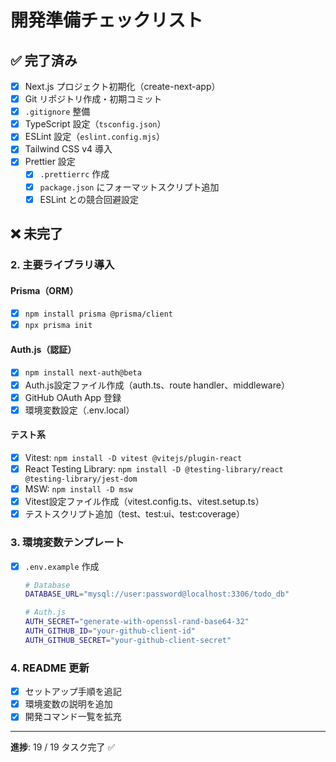 # 開発準備チェックリスト

## ✅ 完了済み

- [x] Next.js プロジェクト初期化（create-next-app）
- [x] Git リポジトリ作成・初期コミット
- [x] `.gitignore` 整備
- [x] TypeScript 設定（`tsconfig.json`）
- [x] ESLint 設定（`eslint.config.mjs`）
- [x] Tailwind CSS v4 導入
- [x] Prettier 設定
  - [x] `.prettierrc` 作成
  - [x] `package.json` にフォーマットスクリプト追加
  - [x] ESLint との競合回避設定

## ❌ 未完了

### 2. 主要ライブラリ導入

#### Prisma（ORM）

- [x] `npm install prisma @prisma/client`
- [x] `npx prisma init`

#### Auth.js（認証）

- [x] `npm install next-auth@beta`
- [x] Auth.js設定ファイル作成（auth.ts、route handler、middleware）
- [x] GitHub OAuth App 登録
- [x] 環境変数設定（.env.local）

#### テスト系

- [x] Vitest: `npm install -D vitest @vitejs/plugin-react`
- [x] React Testing Library: `npm install -D @testing-library/react @testing-library/jest-dom`
- [x] MSW: `npm install -D msw`
- [x] Vitest設定ファイル作成（vitest.config.ts、vitest.setup.ts）
- [x] テストスクリプト追加（test、test:ui、test:coverage）

### 3. 環境変数テンプレート

- [x] `.env.example` 作成

  ```bash
  # Database
  DATABASE_URL="mysql://user:password@localhost:3306/todo_db"

  # Auth.js
  AUTH_SECRET="generate-with-openssl-rand-base64-32"
  AUTH_GITHUB_ID="your-github-client-id"
  AUTH_GITHUB_SECRET="your-github-client-secret"
  ```

### 4. README 更新

- [x] セットアップ手順を追記
- [x] 環境変数の説明を追加
- [x] 開発コマンド一覧を拡充

---

**進捗**: 19 / 19 タスク完了 ✅
